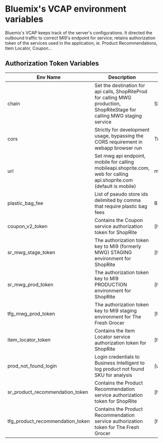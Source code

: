 # Bluemix's VCAP environment variables

Bluemix's VCAP keeps track of the server's configurations. It directed the outbound traffic to correct MI9's endpoint for service; retains authorization token of the services used in the application, ie. Product Recommendations, Item Locator, Coupon... 

## Authorization Token Variables


| Env Name   | Description                                                                                                                                                                                                          | Default Value | Possible Values                                                           |
|------------|----------------------------------------------------------------------------------------------------------------------------------------------------------------|---------------|---------------------------------------------------------------------------|
| chain      | Set the destination for api calls, ShopRiteProd for calling MWG production, ShopRiteStage for calling MWG staging service                           | ShopRiteProd  | [ShopRiteProd,ShopRiteStage,FreshGrocerStage,FreshGrocerProd] |
| cors       | Strictly for development usage, bypassing the CORS requirement in webapp browser run                                                                                                                                                                                                                                                                                                                               | True          | [**True**, False]                                                         |
| url        | Set mwg api endpoint, mobile for calling mobileapi.shoprite.com, web for calling api.shoprite.com (default is mobile)                                                                                                                                                                                                                                                                                              | mobile        | [**mobile**, web]                                                         |                                                       |
| plastic_bag_fee | List of pseudo store ids delimited by comma that require plastic bag fees | BF80788 | [<...store_id>] |
| coupon_v2_token | Contains the Coupon service authorization token for ShopRite | [hidden..] |
| sr_mwg_stage_token | The authorization token key to MI9 (formerly MWG) STAGING environment for ShopRite | [hidden..] |
| sr_mwg_prod_token | The authorization token key to MI9 PRODUCTION environment for ShopRite | [hidden..] |
| tfg_mwg_prod_token | The authorization token key to MI9 staging environment for The Fresh Grocer | [hidden..] |
| item_locator_token | Contains the Item Locator service authorization token for ShopRite | [hidden..] |
| prod_not_found_login | Login credentials to Business Intelligent to log product not found SKU for analysis | [username:password] |
| sr_product_recommendation_token | Contains the Product Recommendation service authorization token for ShopRite | [hidden..] |
| tfg_product_recommendation_token | Contains the Product Recommendation service authorization token for The Fresh Grocer | [hidden..] |
